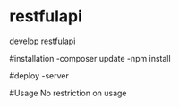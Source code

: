 # restfulapi
develop restfulapi

#installation
-composer update
-npm install

#deploy
-server

#Usage
No restriction on usage

